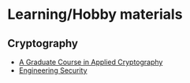 # Learning/Hobby materials

## Cryptography

- [A Graduate Course in Applied Cryptography](https://crypto.stanford.edu/~dabo/cryptobook/draft_0_3.pdf)
- [Engineering Security](https://www.cs.auckland.ac.nz/~pgut001/pubs/book.pdf)

